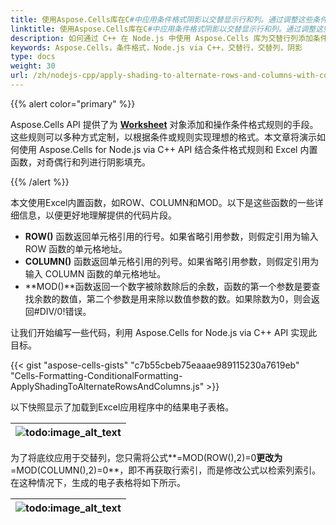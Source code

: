 ```yaml
---
title: 使用Aspose.Cells库在C#中应用条件格式阴影以交替显示行和列。通过调整这些条件，您可以更好地控制单元格的外观。
linktitle: 使用Aspose.Cells库在C#中应用条件格式阴影以交替显示行和列。通过调整这些条件，您可以更好地控制单元格的外观。
description: 如何通过 C++ 在 Node.js 中使用 Aspose.Cells 库为交替行列添加条件格式阴影。通过调整这些条件，你可以更好地控制单元格的外观。
keywords: Aspose.Cells，条件格式，Node.js via C++，交替行，交替列，阴影
type: docs
weight: 30
url: /zh/nodejs-cpp/apply-shading-to-alternate-rows-and-columns-with-conditional-formatting/
---
```


{{% alert color="primary" %}}

Aspose.Cells API 提供了为 [**Worksheet**](https://reference.aspose.com/cells/nodejs-cpp/worksheet) 对象添加和操作条件格式规则的手段。这些规则可以多种方式定制，以根据条件或规则实现理想的格式。本文章将演示如何使用 Aspose.Cells for Node.js via C++ API 结合条件格式规则和 Excel 内置函数，对奇偶行和列进行阴影填充。

{{% /alert %}}

本文使用Excel内置函数，如ROW、COLUMN和MOD。以下是这些函数的一些详细信息，以便更好地理解提供的代码片段。

- **ROW()** 函数返回单元格引用的行号。如果省略引用参数，则假定引用为输入 ROW 函数的单元格地址。
- **COLUMN()** 函数返回单元格引用的列号。如果省略引用参数，则假定引用为输入 COLUMN 函数的单元格地址。
- **MOD()**函数返回一个数字被除数除后的余数，函数的第一个参数是要查找余数的数值，第二个参数是用来除以数值参数的数。如果除数为0，则会返回#DIV/0!错误。

让我们开始编写一些代码，利用 Aspose.Cells for Node.js via C++ API 实现此目标。

{{< gist "aspose-cells-gists" "c7b55cbeb75eaaae989115230a7619eb" "Cells-Formatting-ConditionalFormatting-ApplyShadingToAlternateRowsAndColumns.js" >}}


以下快照显示了加载到Excel应用程序中的结果电子表格。

|![todo:image_alt_text](apply-shading-to-alternate-rows-and-columns-with-conditional-formatting_1.png)|
| :- |

为了将底纹应用于交替列，您只需将公式**=MOD(ROW(),2)=0**更改为**=MOD(COLUMN(),2)=0**，即不再获取行索引，而是修改公式以检索列索引。  
在这种情况下，生成的电子表格将如下所示。

|![todo:image_alt_text](apply-shading-to-alternate-rows-and-columns-with-conditional-formatting_2.png)|
| :- |
